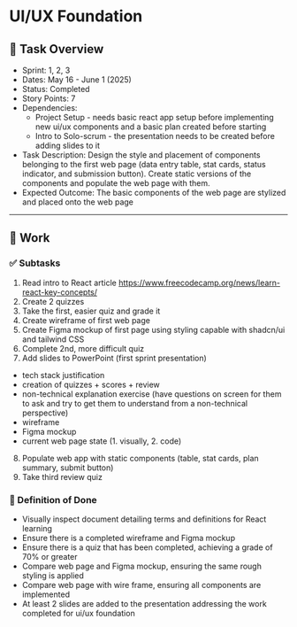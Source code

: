 # UI/UX Foundation

## 📝 Task Overview
* Sprint: 1, 2, 3
* Dates: May 16 - June 1 (2025)
* Status: Completed
* Story Points: 7
* Dependencies:
  * Project Setup - needs basic react app setup before implementing new ui/ux components and a basic plan created before starting
  * Intro to Solo-scrum - the presentation needs to be created before adding slides to it
* Task Description: Design the style and placement of components belonging to the first web page (data entry table, stat cards, status indicator, and submission button). Create static versions of the components and populate the web page with them.
* Expected Outcome: The basic components of the web page are stylized and placed onto the web page

---

## 🔧 Work

### ✅ Subtasks
1. Read intro to React article https://www.freecodecamp.org/news/learn-react-key-concepts/
2. Create 2 quizzes
3. Take the first, easier quiz and grade it
4. Create wireframe of first web page
5. Create Figma mockup of first page using styling capable with shadcn/ui and tailwind CSS
6. Complete 2nd, more difficult quiz
7. Add slides to PowerPoint (first sprint presentation)
- tech stack justification
- creation of quizzes + scores + review
- non-technical explanation exercise (have questions on screen for them to ask and try to get them to understand from a non-technical perspective)
- wireframe
- Figma mockup
- current web page state (1. visually, 2. code)
8. Populate web app with static components (table, stat cards, plan summary, submit button)
9. Take third review quiz

### 📘 Definition of Done
- Visually inspect document detailing terms and definitions for React learning
- Ensure there is a completed wireframe and Figma mockup
- Ensure there is a quiz that has been completed, achieving a grade of 70% or greater
- Compare web page and Figma mockup, ensuring the same rough styling is applied
- Compare web page with wire frame, ensuring all components are implemented
- At least 2 slides are added to the presentation addressing the work completed for ui/ux foundation